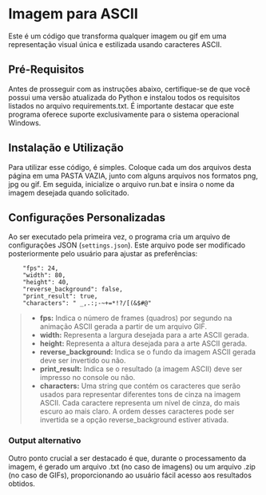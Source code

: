 # Imagem para ASCII
Este é um código que transforma qualquer imagem ou gif em uma representação visual única e estilizada usando caracteres ASCII.

## Pré-Requisitos
Antes de prosseguir com as instruções abaixo, certifique-se de que você possui uma versão atualizada do Python e instalou todos os requisitos listados no arquivo requirements.txt. É importante destacar que este programa oferece suporte exclusivamente para o sistema operacional Windows.

## Instalação e Utilização
Para utilizar esse código, é simples. Coloque cada um dos arquivos desta página em uma PASTA VAZIA, junto com alguns arquivos nos formatos png, jpg ou gif. Em seguida, inicialize o arquivo run.bat e insira o nome da imagem desejada quando solicitado.

## Configurações Personalizadas
Ao ser executado pela primeira vez, o programa cria um arquivo de configurações JSON (`settings.json`). Este arquivo pode ser modificado posteriormente pelo usuário para ajustar as preferências:

```
    "fps": 24,
    "width": 80,
    "height": 40,
    "reverse_background": false,
    "print_result": true,
    "characters": " _,.:;-~+=*!?/[(&$#@"
```
> - **fps:** Indica o número de frames (quadros) por segundo na animação ASCII gerada a partir de um arquivo GIF. <br />
> - **width:** Representa a largura desejada para a arte ASCII gerada. <br />
> - **height:** Representa a altura desejada para a arte ASCII gerada. <br />
> - **reverse_background:** Indica se o fundo da imagem ASCII gerada deve ser invertido ou não. <br />
> - **print_result:** Indica se o resultado (a imagem ASCII) deve ser impresso no console ou não. <br />
> - **characters:** Uma string que contém os caracteres que serão usados para representar diferentes tons de cinza na imagem ASCII. Cada caractere representa um nível de cinza, do mais escuro ao mais claro. A ordem desses caracteres pode ser invertida se a opção reverse_background estiver ativada. <br />

### Output alternativo
Outro ponto crucial a ser destacado é que, durante o processamento da imagem, é gerado um arquivo .txt (no caso de imagens) ou um arquivo .zip (no caso de GIFs), proporcionando ao usuário fácil acesso aos resultados obtidos.
